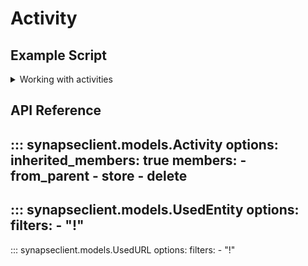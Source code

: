 # Activity

## Example Script

<details class="quote">
  <summary>Working with activities</summary>

```python
{!docs/scripts/object_orientated_programming_poc/oop_poc_activity.py!}
```
</details>

## API Reference

::: synapseclient.models.Activity
    options:
      inherited_members: true
      members:
      - from_parent
      - store
      - delete
---
::: synapseclient.models.UsedEntity
    options:
      filters:
      - "!"
---
::: synapseclient.models.UsedURL
    options:
      filters:
      - "!"
